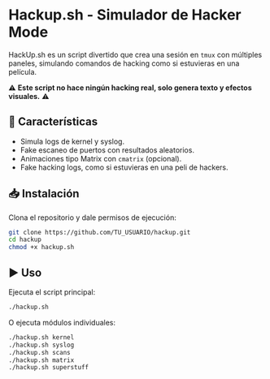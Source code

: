 # Hackup.sh - Simulador de Hacker Mode 

HackUp.sh es un script divertido que crea una sesión en `tmux` con múltiples paneles,
simulando comandos de hacking como si estuvieras en una película.

⚠️ **Este script no hace ningún hacking real, solo genera texto y efectos visuales.** ⚠️

## 🚀 Características
- Simula logs de kernel y syslog.
- Fake escaneo de puertos con resultados aleatorios.
- Animaciones tipo Matrix con `cmatrix` (opcional).
- Fake hacking logs, como si estuvieras en una peli de hackers.

## 📥 Instalación
Clona el repositorio y dale permisos de ejecución:

```bash
git clone https://github.com/TU_USUARIO/hackup.git
cd hackup
chmod +x hackup.sh
```

## ▶️ Uso
Ejecuta el script principal:
```bash
./hackup.sh
```
O ejecuta módulos individuales:
```bash
./hackup.sh kernel
./hackup.sh syslog
./hackup.sh scans
./hackup.sh matrix
./hackup.sh superstuff
```
